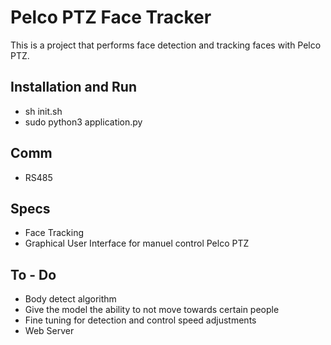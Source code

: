 # Pelco PTZ Face Tracker

This is a project that performs face detection and tracking faces with Pelco PTZ.

## Installation and Run

- sh init.sh
- sudo python3 application.py

## Comm

- RS485

## Specs

- Face Tracking
- Graphical User Interface for manuel control Pelco PTZ

## To - Do

- Body detect algorithm
- Give the model the ability to not move towards certain people
- Fine tuning for detection and control speed adjustments
- Web Server